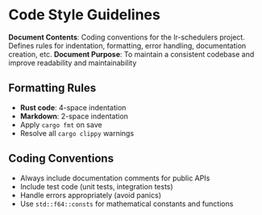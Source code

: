 # Code Style Guidelines

**Document Contents**: Coding conventions for the lr-schedulers project. Defines rules for indentation, formatting, error handling, documentation creation, etc.
**Document Purpose**: To maintain a consistent codebase and improve readability and maintainability

## Formatting Rules

- **Rust code**: 4-space indentation
- **Markdown**: 2-space indentation
- Apply `cargo fmt` on save
- Resolve all `cargo clippy` warnings

## Coding Conventions

- Always include documentation comments for public APIs
- Include test code (unit tests, integration tests)
- Handle errors appropriately (avoid panics)
- Use `std::f64::consts` for mathematical constants and functions
